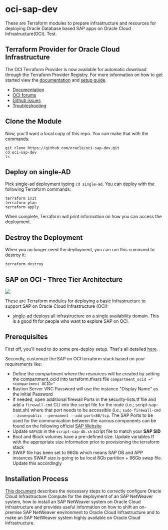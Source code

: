 # oci-sap-dev
These are Terraform modules to prepare infrastructure and resources for deploying Oracle Database based SAP apps on Oracle Cloud Infrastructure(OCI). Test.

## Terraform Provider for Oracle Cloud Infrastructure
The OCI Terraform Provider is now available for automatic download through the Terraform Provider Registry. 
For more information on how to get started view the [documentation](https://www.terraform.io/docs/providers/oci/index.html) 
and [setup guide](https://www.terraform.io/docs/providers/oci/guides/version-3-upgrade.html).

* [Documentation](https://www.terraform.io/docs/providers/oci/index.html)
* [OCI forums](https://cloudcustomerconnect.oracle.com/resources/9c8fa8f96f/summary)
* [Github issues](https://github.com/terraform-providers/terraform-provider-oci/issues)
* [Troubleshooting](https://www.terraform.io/docs/providers/oci/guides/guides/troubleshooting.html)

## Clone the Module
Now, you'll want a local copy of this repo. You can make that with the commands:

    git clone https://github.com/oracle/oci-sap-dev.git
    cd oci-sap-dev
    ls

## Deploy on single-AD
Pick single-ad deployment typing `cd single-ad`. You can deploy with the following Terraform commands:

    terraform init
    terraform plan
    terraform apply

When complete, Terraform will print information on how you can access the deployment.

## Destroy the Deployment
When you no longer need the deployment, you can run this command to destroy it:

    terraform destroy

## SAP on OCI - Three Tier Architecture
![](./sap-on-oci-3tier-arch-V7.png)

These are Terraform modules for deploying a basic Infrastructure to support SAP on Oracle Cloud Infrastructure (OCI):

* [single-ad](single-ad) deploys all infrastructure on a single availability domain. This is a good fit for people who want to explore SAP on OCI.
  
## Prerequisites
First off, you'll need to do some pre-deploy setup.  That's all detailed [here](https://github.com/cloud-partners/oci-prerequisites).

Secondly, customize the SAP on OCI terraform stack based on your requirements like:

* Define the compartment where the resources will be created by setting the compartment_ocid into terraform.tfvars file
`compartment_ocid ="<compartment OCID>"`
* Bastion Server VNC Password will use the instance "Display Name" as the initial Password
* If needed, open additional firewall Ports in the security-lists.tf file and add a `firewall-cmd` CLI into the script file for the node (i.e.; script-sap-bast.sh) where that port needs to be accessible (i.e.; `sudo firewall-cmd --zone=public --permanent --add-port=80/tcp`. The SAP Ports to be used for the communication between the various components can be found on the following official [SAP Website](https://help.sap.com/viewer/ports)
* Update `SAPSID` in the `script-sap-db.sh` script file to match your **SAP SID**
* Boot and Block volumes have a pre-defined size. Update variables.tf with the appropriate size information prior to provisioning the terraform stack
* SWAP file has been set to 96Gb which means SAP DB and APP instances SWAP size is going to be local 8Gb partition + 96Gb swap file. Update this accordingly

## Installation Process
[This document](http://www.oracle.com/us/solutions/sap/sap-netweaver-on-oracle-cloud-wp-3931430.pdf) describes the necessary steps to correctly configure Oracle Cloud Infrastructure Compute for the deployment of an SAP NetWeaver system, how to install an SAP NetWeaver system on Oracle Cloud Infrastructure and provides useful information on how to shift an on-premise SAP NetWeaver environment to Oracle Cloud Infrastructure  and to make an SAP NetWeaver system highly available on Oracle Cloud Infrastructure.
